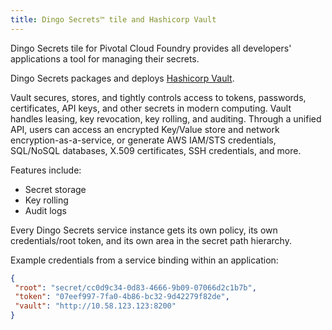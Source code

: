 ```yaml
---
title: Dingo Secrets™ tile and Hashicorp Vault
---
```


Dingo Secrets tile for Pivotal Cloud Foundry provides all developers' applications a tool for managing their secrets.

Dingo Secrets packages and deploys [Hashicorp Vault](https://www.vaultproject.io/).

Vault secures, stores, and tightly controls access to tokens, passwords, certificates, API keys, and other secrets in modern computing. Vault handles leasing, key revocation, key rolling, and auditing. Through a unified API, users can access an encrypted Key/Value store and network encryption-as-a-service, or generate AWS IAM/STS credentials, SQL/NoSQL databases, X.509 certificates, SSH credentials, and more.

Features include:

* Secret storage
* Key rolling
* Audit logs

Every Dingo Secrets service instance gets its own policy, its own credentials/root token, and its own area in the secret path hierarchy.

Example credentials from a service binding within an application:

```json
{
 "root": "secret/cc0d9c34-0d83-4666-9b09-07066d2c1b7b",
 "token": "07eef997-7fa0-4b86-bc32-9d42279f82de",
 "vault": "http://10.58.123.123:8200"
}
```
